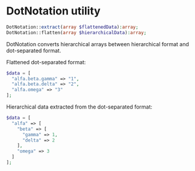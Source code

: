 # DotNotation utility

```php
DotNotation::extract(array $flattenedData):array;
DotNotation::flatten(array $hierarchicalData):array;
```

DotNotation converts hierarchical arrays between hierarchical format and dot-separated format.

Flattened dot-separated format:

```php
$data = [
  "alfa.beta.gamma" => "1",
  "alfa.beta.delta" => "2",
  "alfa.omega" => "3"
];
```

Hierarchical data extracted from the dot-separated format:

```php
$data = [
  "alfa" => [
    "beta" => [
      "gamma" => 1,
      "delta" => 2
    ],
    "omega" => 3
  ]
];
```
